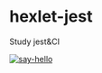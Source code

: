 # hexlet-jest
Study jest&CI

[![say-hello](https://github.com/pandoraizida/hexlet-jest/actions/workflows/say-hello.yml/badge.svg)](https://github.com/pandoraizida/hexlet-jest/actions/workflows/say-hello.yml)
